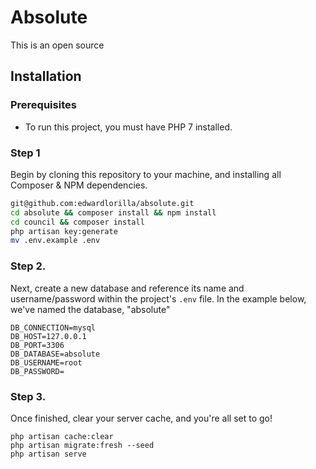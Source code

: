 # Absolute

This is an open source

## Installation

### Prerequisites

* To run this project, you must have PHP 7 installed.
 

### Step 1

Begin by cloning this repository to your machine, and installing all Composer & NPM dependencies.

```bash
git@github.com:edwardlorilla/absolute.git
cd absolute && composer install && npm install
cd council && composer install
php artisan key:generate
mv .env.example .env

```

### Step 2.

Next, create a new database and reference its name and username/password within the project's `.env` file. In the example below, we've named the database, "absolute"

```
DB_CONNECTION=mysql
DB_HOST=127.0.0.1
DB_PORT=3306
DB_DATABASE=absolute
DB_USERNAME=root
DB_PASSWORD=
```

### Step 3.

Once finished, clear your server cache, and you're all set to go!

```
php artisan cache:clear
php artisan migrate:fresh --seed
php artisan serve
```